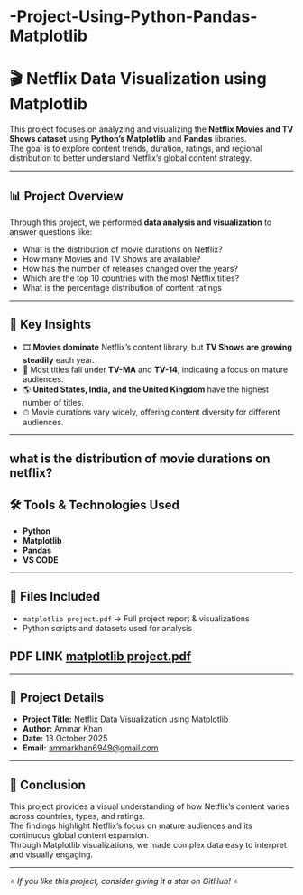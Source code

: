 # -Project-Using-Python-Pandas-Matplotlib
# 🎬 Netflix Data Visualization using Matplotlib

This project focuses on analyzing and visualizing the **Netflix Movies and TV Shows dataset** using **Python’s Matplotlib** and **Pandas** libraries.  
The goal is to explore content trends, duration, ratings, and regional distribution to better understand Netflix’s global content strategy.

---

## 📊 Project Overview

Through this project, we performed **data analysis and visualization** to answer questions like:
- What is the distribution of movie durations on Netflix?  
- How many Movies and TV Shows are available?  
- How has the number of releases changed over the years?  
- Which are the top 10 countries with the most Netflix titles?  
- What is the percentage distribution of content ratings

---

## 🧠 Key Insights

- 🎞 **Movies dominate** Netflix’s content library, but **TV Shows are growing steadily** each year.  
- 🔞 Most titles fall under **TV-MA** and **TV-14**, indicating a focus on mature audiences.  
- 🌎 **United States, India, and the United Kingdom** have the highest number of titles.  
- ⏱ Movie durations vary widely, offering content diversity for different audiences.

---
## what is the distribution of movie durations on netflix?



## 🛠️ Tools & Technologies Used

- **Python**
- **Matplotlib**
- **Pandas**
- **VS CODE**

---

## 📂 Files Included

- `matplotlib project.pdf` → Full project report & visualizations  
- Python scripts and datasets used for analysis  

## PDF LINK [matplotlib project.pdf](https://github.com/user-attachments/files/22943987/matplotlib.project.pdf)

---

## 📅 Project Details

- **Project Title:** Netflix Data Visualization using Matplotlib  
- **Author:** Ammar Khan  
- **Date:** 13 October 2025  
- **Email:** ammarkhan6949@gmail.com  

---

## 💬 Conclusion

This project provides a visual understanding of how Netflix’s content varies across countries, types, and ratings.  
The findings highlight Netflix’s focus on mature audiences and its continuous global content expansion.  
Through Matplotlib visualizations, we made complex data easy to interpret and visually engaging.

---

⭐ *If you like this project, consider giving it a star on GitHub!* ⭐
